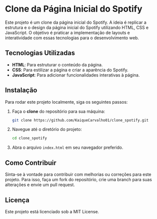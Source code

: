 # Clone da Página Inicial do Spotify

Este projeto é um clone da página inicial do Spotify. A ideia é replicar a estrutura e o design da página inicial do Spotify utilizando HTML, CSS e JavaScript. O objetivo é praticar a implementação de layouts e interatividade com essas tecnologias para o desenvolvimento web.

## Tecnologias Utilizadas

- **HTML**: Para estruturar o conteúdo da página.
- **CSS**: Para estilizar a página e criar a aparência do Spotify.
- **JavaScript**: Para adicionar funcionalidades interativas à página.

## Instalação

Para rodar este projeto localmente, siga os seguintes passos:

1. Faça o **clone** do repositório para sua máquina:

   ```bash
   git clone https://github.com/KaiqueCarvalho01/clone_spotify.git
   ```

2. Navegue até o diretório do projeto:

   ```bash
   cd clone_spotify
   ```

3. Abra o arquivo `index.html` em seu navegador preferido.

## Como Contribuir

Sinta-se à vontade para contribuir com melhorias ou correções para este projeto. Para isso, faça um fork do repositório, crie uma branch para suas alterações e envie um pull request.

## Licença
Este projeto está licenciado sob a MIT License.
